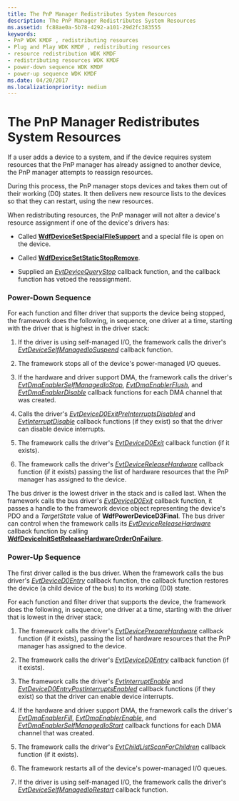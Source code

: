 ```yaml
---
title: The PnP Manager Redistributes System Resources
description: The PnP Manager Redistributes System Resources
ms.assetid: fc88ae0a-5b78-4292-a101-29d2fc383555
keywords:
- PnP WDK KMDF , redistributing resources
- Plug and Play WDK KMDF , redistributing resources
- resource redistribution WDK KMDF
- redistributing resources WDK KMDF
- power-down sequence WDK KMDF
- power-up sequence WDK KMDF
ms.date: 04/20/2017
ms.localizationpriority: medium
---
```


# The PnP Manager Redistributes System Resources


If a user adds a device to a system, and if the device requires system resources that the PnP manager has already assigned to another device, the PnP manager attempts to reassign resources.

During this process, the PnP manager stops devices and takes them out of their working (D0) states. It then delivers new resource lists to the devices so that they can restart, using the new resources.

When redistributing resources, the PnP manager will not alter a device's resource assignment if one of the device's drivers has:

-   Called [**WdfDeviceSetSpecialFileSupport**](https://docs.microsoft.com/windows-hardware/drivers/ddi/content/wdfdevice/nf-wdfdevice-wdfdevicesetspecialfilesupport) and a special file is open on the device.

-   Called [**WdfDeviceSetStaticStopRemove**](https://docs.microsoft.com/windows-hardware/drivers/ddi/content/wdfdevice/nf-wdfdevice-wdfdevicesetstaticstopremove).

-   Supplied an [*EvtDeviceQueryStop*](https://docs.microsoft.com/windows-hardware/drivers/ddi/content/wdfdevice/nc-wdfdevice-evt_wdf_device_query_stop) callback function, and the callback function has vetoed the reassignment.

### Power-Down Sequence

For each function and filter driver that supports the device being stopped, the framework does the following, in sequence, one driver at a time, starting with the driver that is highest in the driver stack:

1.  If the driver is using self-managed I/O, the framework calls the driver's [*EvtDeviceSelfManagedIoSuspend*](https://docs.microsoft.com/windows-hardware/drivers/ddi/content/wdfdevice/nc-wdfdevice-evt_wdf_device_self_managed_io_suspend) callback function.

2.  The framework stops all of the device's power-managed I/O queues.

3.  If the hardware and driver support DMA, the framework calls the driver's [*EvtDmaEnablerSelfManagedIoStop*](https://docs.microsoft.com/windows-hardware/drivers/ddi/content/wdfdmaenabler/nc-wdfdmaenabler-evt_wdf_dma_enabler_selfmanaged_io_stop), [*EvtDmaEnablerFlush*](https://docs.microsoft.com/windows-hardware/drivers/ddi/content/wdfdmaenabler/nc-wdfdmaenabler-evt_wdf_dma_enabler_flush), and [*EvtDmaEnablerDisable*](https://docs.microsoft.com/windows-hardware/drivers/ddi/content/wdfdmaenabler/nc-wdfdmaenabler-evt_wdf_dma_enabler_disable) callback functions for each DMA channel that was created.

4.  Calls the driver's [*EvtDeviceD0ExitPreInterruptsDisabled*](https://docs.microsoft.com/windows-hardware/drivers/ddi/content/wdfdevice/nc-wdfdevice-evt_wdf_device_d0_exit_pre_interrupts_disabled) and [*EvtInterruptDisable*](https://docs.microsoft.com/windows-hardware/drivers/ddi/content/wdfinterrupt/nc-wdfinterrupt-evt_wdf_interrupt_disable) callback functions (if they exist) so that the driver can disable device interrupts.

5.  The framework calls the driver's [*EvtDeviceD0Exit*](https://docs.microsoft.com/windows-hardware/drivers/ddi/content/wdfdevice/nc-wdfdevice-evt_wdf_device_d0_exit) callback function (if it exists).

6.  The framework calls the driver's [*EvtDeviceReleaseHardware*](https://docs.microsoft.com/windows-hardware/drivers/ddi/content/wdfdevice/nc-wdfdevice-evt_wdf_device_release_hardware) callback function (if it exists) passing the list of hardware resources that the PnP manager has assigned to the device.

The bus driver is the lowest driver in the stack and is called last. When the framework calls the bus driver's [*EvtDeviceD0Exit*](https://docs.microsoft.com/windows-hardware/drivers/ddi/content/wdfdevice/nc-wdfdevice-evt_wdf_device_d0_exit) callback function, it passes a handle to the framework device object representing the device's PDO and a *TargetState* value of **WdfPowerDeviceD3Final**. The bus driver can control when the framework calls its [*EvtDeviceReleaseHardware*](https://docs.microsoft.com/windows-hardware/drivers/ddi/content/wdfdevice/nc-wdfdevice-evt_wdf_device_release_hardware) callback function by calling [**WdfDeviceInitSetReleaseHardwareOrderOnFailure**](https://docs.microsoft.com/windows-hardware/drivers/ddi/content/wdfdevice/nf-wdfdevice-wdfdeviceinitsetreleasehardwareorderonfailure).

### Power-Up Sequence

The first driver called is the bus driver. When the framework calls the bus driver's [*EvtDeviceD0Entry*](https://docs.microsoft.com/windows-hardware/drivers/ddi/content/wdfdevice/nc-wdfdevice-evt_wdf_device_d0_entry) callback function, the callback function restores the device (a child device of the bus) to its working (D0) state.

For each function and filter driver that supports the device, the framework does the following, in sequence, one driver at a time, starting with the driver that is lowest in the driver stack:

1.  The framework calls the driver's [*EvtDevicePrepareHardware*](https://docs.microsoft.com/windows-hardware/drivers/ddi/content/wdfdevice/nc-wdfdevice-evt_wdf_device_prepare_hardware) callback function (if it exists), passing the list of hardware resources that the PnP manager has assigned to the device.

2.  The framework calls the driver's [*EvtDeviceD0Entry*](https://docs.microsoft.com/windows-hardware/drivers/ddi/content/wdfdevice/nc-wdfdevice-evt_wdf_device_d0_entry) callback function (if it exists).

3.  The framework calls the driver's [*EvtInterruptEnable*](https://docs.microsoft.com/windows-hardware/drivers/ddi/content/wdfinterrupt/nc-wdfinterrupt-evt_wdf_interrupt_enable) and [*EvtDeviceD0EntryPostInterruptsEnabled*](https://docs.microsoft.com/windows-hardware/drivers/ddi/content/wdfdevice/nc-wdfdevice-evt_wdf_device_d0_entry_post_interrupts_enabled) callback functions (if they exist) so that the driver can enable device interrupts.

4.  If the hardware and driver support DMA, the framework calls the driver's [*EvtDmaEnablerFill*](https://docs.microsoft.com/windows-hardware/drivers/ddi/content/wdfdmaenabler/nc-wdfdmaenabler-evt_wdf_dma_enabler_fill), [*EvtDmaEnablerEnable*](https://docs.microsoft.com/windows-hardware/drivers/ddi/content/wdfdmaenabler/nc-wdfdmaenabler-evt_wdf_dma_enabler_enable), and [*EvtDmaEnablerSelfManagedIoStart*](https://docs.microsoft.com/windows-hardware/drivers/ddi/content/wdfdmaenabler/nc-wdfdmaenabler-evt_wdf_dma_enabler_selfmanaged_io_start) callback functions for each DMA channel that was created.

5.  The framework calls the driver's [*EvtChildListScanForChildren*](https://docs.microsoft.com/windows-hardware/drivers/ddi/content/wdfchildlist/nc-wdfchildlist-evt_wdf_child_list_scan_for_children) callback function (if it exists).

6.  The framework restarts all of the device's power-managed I/O queues.

7.  If the driver is using self-managed I/O, the framework calls the driver's [*EvtDeviceSelfManagedIoRestart*](https://docs.microsoft.com/windows-hardware/drivers/ddi/content/wdfdevice/nc-wdfdevice-evt_wdf_device_self_managed_io_restart) callback function.

 

 





